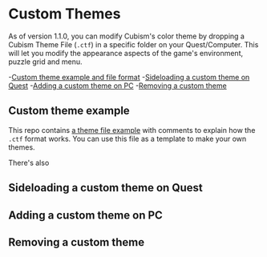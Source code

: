 # Custom Themes

As of version 1.1.0, you can modify Cubism's color theme by dropping a Cubism Theme File (`.ctf`) in a specific folder on your Quest/Computer. This will let you modify the appearance aspects of the game's environment, puzzle grid and menu. 

-[Custom theme example and file format](#Custom-theme-example)
-[Sideloading a custom theme on Quest](#Sideloading-a-custom-theme-on-Quest)
-[Adding a custom theme on PC](#Adding-a-custom-theme-on-PC)
-[Removing a custom theme](#Removing-a-custom-theme)

## Custom theme example
This repo contains [a theme file example](https://github.com/cubismvr/Mods/blob/main/CustomColorTheme/ExampleLight.ctf) with comments to explain how the `.ctf` format works. You can use this file as a template to make your own themes.

There's also

## Sideloading a custom theme on Quest


## Adding a custom theme on PC


## Removing a custom theme



